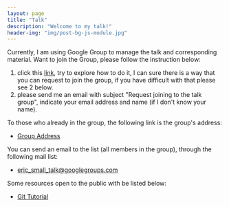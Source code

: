 ```yaml
---
layout: page
title: "Talk"
description: "Welcome to my talk!"
header-img: "img/post-bg-js-module.jpg"
---
```


Currently, I am using Google Group to manage the talk and corresponding material. Want to join the Group, please follow the instruction below:

1. click this [link](https://groups.google.com/d/forum/eric_small_talk), try to explore how to do it, I can sure there is a way that you can request to join the group, if you have difficult with that please see 2 below.
2. please send me an email with subject "Request joining to the talk group", indicate your email address and name (if I don't know your name).

To those who already in the group, the following link is the group's address:

- [Group Address](https://groups.google.com/d/forum/eric_small_talk)

You can send an email to the list (all members in the group), through the following mail list:

- eric_small_talk@googlegroups.com

Some resources open to the public with be listed below:

- [Git Tutorial](talk_slides/git.pdf)